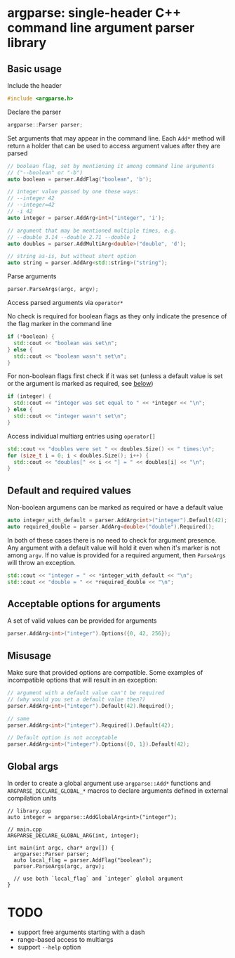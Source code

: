 # argparse: single-header C++ command line argument parser library
## Basic usage
Include the header
```cpp
#include <argparse.h>
```

Declare the parser
```cpp
argparse::Parser parser;
```

Set arguments that may appear in the command line. Each `Add*` method will return
a holder that can be used to access argument values after they are parsed
```cpp
// boolean flag, set by mentioning it among command line arguments
// ("--boolean" or "-b")
auto boolean = parser.AddFlag("boolean", 'b');

// integer value passed by one these ways:
// --integer 42
// --integer=42
// -i 42
auto integer = parser.AddArg<int>("integer", 'i');

// argument that may be mentioned multiple times, e.g.
// --double 3.14 --double 2.71 --double 1
auto doubles = parser.AddMultiArg<double>("double", 'd');

// string as-is, but without short option
auto string = parser.AddArg<std::string>("string");
```

Parse arguments
```cpp
parser.ParseArgs(argc, argv);
```

Access parsed arguments via `operator*`

No check is required for boolean flags as they only indicate the presence of
the flag marker in the command line
```cpp
if (*boolean) {
  std::cout << "boolean was set\n";
} else {
  std::cout << "boolean wasn't set\n";
}
```

For non-boolean flags first check if it was set (unless a default value is set
or the argument is marked as required, see [below](#default-and-required-values))
```cpp
if (integer) {
  std::cout << "integer was set equal to " << *integer << "\n";
} else {
  std::cout << "integer wasn't set\n";
}
```

Access individual multiarg entries using `operator[]`
```cpp
std::cout << "doubles were set " << doubles.Size() << " times:\n";
for (size_t i = 0; i < doubles.Size(); i++) {
  std::cout << "doubles[" << i << "] = " << doubles[i] << "\n";
}
```

## Default and required values
Non-boolean argumens can be marked as required or have a default value
```cpp
auto integer_with_default = parser.AddArg<int>("integer").Default(42);
auto required_double = parser.AddArg<double>("double").Required();
```

In both of these cases there is no need to check for argument presence. Any
argument with a default value will hold it even when it's marker is not among
`argv`. If no value is provided for a required argument, then `ParseArgs` will
throw an exception.
```cpp
std::cout << "integer = " << *integer_with_default << "\n";
std::cout << "double = " << *required_double << "\n";
```

## Acceptable options for arguments
A set of valid values can be provided for arguments
```cpp
parser.AddArg<int>("integer").Options({0, 42, 256});
```

## Misusage
Make sure that provided options are compatible. Some examples of incompatible
options that will result in an exception:
```cpp
// argument with a default value can't be required
// (why would you set a default value then?)
parser.AddArg<int>("integer").Default(42).Required();

// same
parser.AddArg<int>("integer").Required().Default(42);

// Default option is not acceptable
parser.AddArg<int>("integer").Options({0, 1}).Default(42);
```

## Global args
In order to create a global argument use `argparse::Add*` functions and
`ARGPARSE_DECLARE_GLOBAL_*` macros to declare arguments defined in external
compilation units
```
// library.cpp
auto integer = argparse::AddGlobalArg<int>("integer");

// main.cpp
ARGPARSE_DECLARE_GLOBAL_ARG(int, integer);

int main(int argc, char* argv[]) {
  argparse::Parser parser;
  auto local_flag = parser.AddFlag("boolean");
  parser.ParseArgs(argc, argv);

  // use both `local_flag` and `integer` global argument
}
```

# TODO
* support free arguments starting with a dash
* range-based access to multiargs
* support `--help` option
